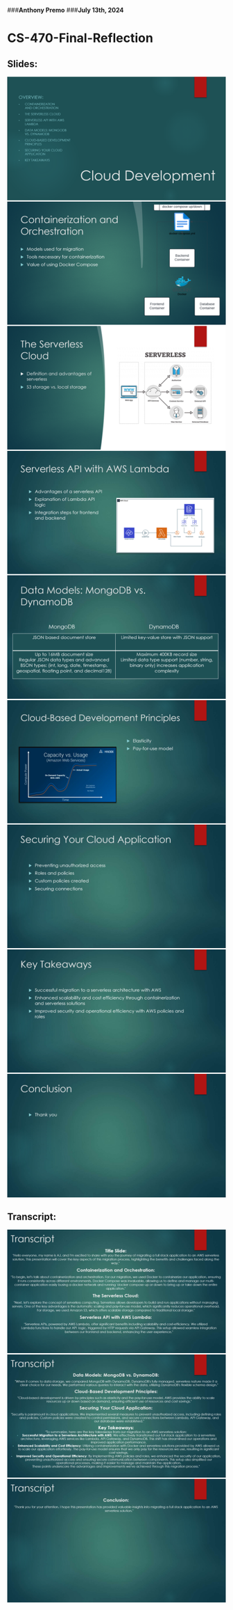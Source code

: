 ###**Anthony Premo**
###**July 13th, 2024**

# CS-470-Final-Reflection

## **Slides:**
![Title](title.png)
![Containerization and Orchestration](/containerization_orchestration.png)
![The Serverless Cloud](serverless_cloud.png)
![Serverless API with AWS Lambda​](serverless_api_aws_lambda.png)
![Data Models: MongoDB vs. DynamoDB​](data_models_mongodb_dynamodb.png)
![Cloud-Based Development Principles​](cloud_based_development_principles.png)
![Securing Your Cloud Application](securing_cloud_application.png)
![Key Takeaways](key_takeaways.png)
![Conclusions](conclusions.png)

## **Transcript:**
![Transcript Page One](transcript_page_one.png)
![Transcript Page Two](transcript_page_two.png)
![Transcript Page Three](transcript_page_three.png)
